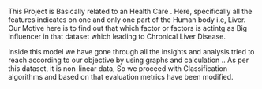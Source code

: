 This Project is Basically related to an Health Care . Here, specifically all the features indicates on one and only one part of the Human body i.e, Liver.
Our Motive here is to find out that which factor or factors is actintg as Big influencer in that dataset which leading to Chronical Liver Disease.

Inside this model we have gone through all the insights and analysis tried to reach according to our objective by using graphs and calculation ..
As per this dataset, it is non-linear data, So we proceed with Classification algorithms and based on that evaluation metrics have been modified.

